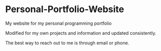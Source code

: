 # Personal-Portfolio-Website
My website for my personal programming portfolio

Modified for my own projects and information and updated consistently. 

The best way to reach out to me is through email or phone.
